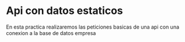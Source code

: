 # Api con datos estaticos

En esta practica realizaremos las peticiones basicas de una api
con una conexion a la base de datos empresa